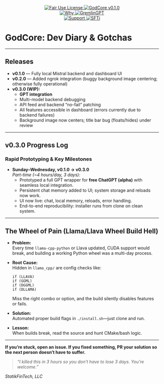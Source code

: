 <link rel="stylesheet" type="text/css" href="docs/custom.css">
<div align="center">
  <a href="https://github.com/statikfintechllc/GodCore/blob/master/LICENSE">
    <img src="https://img.shields.io/badge/Open%20Use-black?style=for-the-badge&logo=dragon&logoColor=gold" alt="Fair Use License"/>
  </a>
  <a href="https://github.com/statikfintechllc/GodCore/blob/master/LICENSE">
    <img src="https://img.shields.io/badge/GodCore%20v.0.1.0-darkred?style=for-the-badge&logo=dragon&logoColor=gold" alt="GodCore v0.1.0"/>
  </a>
</div>
<div align="center">
  <a href="https://github.com/statikfintechllc/AscendAI/blob/master/About%20Us/WHY_GREMLINGPT.md">
    <img src="https://img.shields.io/badge/See-black?style=for-the-badge&logo=dragon&logoColor=gold" alt="Why"/>
  </a>
  <a href="https://github.com/statikfintechllc/AscendAI/blob/master/About%20Us/WHY_GREMLINGPT.md">
    <img src="https://img.shields.io/badge/GremlinGPT-darkred?style=for-the-badge&logo=dragon&logoColor=gold" alt="GremlinGPT"/>
  </a>
</div>

  <div align="center">
  <a href="https://ko-fi.com/statikfintech_llc">
    <img src="https://img.shields.io/badge/Support-black?style=for-the-badge&logo=dragon&logoColor=gold" alt="Support"/>
  </a>
  <a href="https://github.com/statikfintechllc/GodCore/blob/master/LICENSE">
    <img src="https://img.shields.io/badge/SFTi-darkred?style=for-the-badge&logo=dragon&logoColor=gold" alt="SFTi"/>
  </a>
</div>

# GodCore: Dev Diary & Gotchas

---

## Releases

- **v0.1.0** — Fully local Mistral backend and dashboard UI  
- **v0.2.0** — Added ngrok integration (buggy background image centering; otherwise fully operational)  
- **v0.3.0 (WIP):**
  - **GPT integration**
  - Multi-model backend debugging
  - API feed and backend “no-fail” patching
  - All features accessible in dashboard (errors currently due to backend failures)
  - Background image now centers; title bar bug (floats/hides) under review

---

## v0.3.0 Progress Log

### Rapid Prototyping & Key Milestones

- **Sunday–Wednesday, v0.1.0 → v0.3.0**  
  *Part-time (~4 hours/day, 3 days):*
    - Prototyped a full GPT wrapper for **free ChatGPT (alpha)** with seamless local integration.
    - Persistent chat memory added to UI; system storage and reloads now work.
    - UI now live: chat, local memory, reloads, error handling.
    - End-to-end reproducibility: installer runs from clone on clean system.

---

## The Wheel of Pain (Llama/Llava Wheel Build Hell)

- **Problem:**  
  Every time `llama-cpp-python` or Llava updated, CUDA support would break, and building a working Python wheel was a multi-day process.

- **Root Cause:**  
  Hidden in `llama_cpp/` are config checks like:

      if (LLAVA)
      if (GGML)
      if (DGGML)
      if (DLLAMA)

  Miss the right combo or option, and the build silently disables features or fails.

- **Solution:**  
  Automated proper build flags in `./install.sh`—just clone and run.

- **Lesson:**  
  When builds break, read the source and hunt CMake/bash logic.

---

**If you’re stuck, open an issue. If you fixed something, PR your solution so the next person doesn’t have to suffer.**

> *“I killed this in 3 hours so you don’t have to lose 3 days. You’re welcome.”*

*StatikFinTech, LLC*
